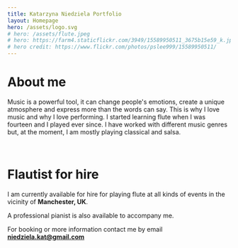 ```yaml
---
title: Katarzyna Niedziela Portfolio
layout: Homepage
hero: /assets/logo.svg
# hero: /assets/flute.jpeg
# hero: https://farm4.staticflickr.com/3949/15589950511_3675b15e59_k.jpg
# hero credit: https://www.flickr.com/photos/pslee999/15589950511/
---
```


# **About me**

Music is a powerful tool, it can change people's emotions, create a unique atmosphere and express more than the words can say. This is why I love music and why I love performing. I started learning flute when I was fourteen and I played ever since. I have worked with different music genres but, at the moment, I am mostly playing classical and salsa.

<br>

# **Flautist for hire**

I am currently available for hire for playing flute at all kinds of events in the vicinity of **Manchester, UK**.

A professional pianist is also available to accompany me.

For booking or more information contact me by email **<niedziela.kat@gmail.com>**

